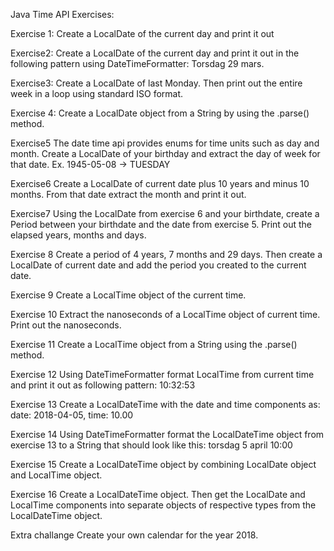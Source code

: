 Java Time API Exercises:

Exercise 1:
Create a LocalDate of the current day and print it out

Exercise2:
Create a LocalDate of the current day and print it out in the following pattern using DateTimeFormatter: Torsdag 29 mars.

Exercise3:
Create a LocalDate of last Monday. Then print out the entire week in a loop using standard ISO
format.

Exercise 4:
Create a LocalDate object from a String by using the .parse() method.

Exercise5
The date time api provides enums for time units such as day and month. Create a LocalDate of your birthday and extract the day of week for that date. Ex. 1945-05-08 -> TUESDAY

Exercise6
Create a LocalDate of current date plus 10 years and minus 10 months. From that date extract the month and print it out.

Exercise7
Using the LocalDate from exercise 6 and your birthdate, create a Period between your birthdate and the date from exercise 5. Print out the elapsed years, months and days.

Exercise 8
Create a period of 4 years, 7 months and 29 days. Then create a LocalDate of current date and add the period you created to the current date.

Exercise 9
Create a LocalTime object of the current time.

Exercise 10
Extract the nanoseconds of a LocalTime object of current time. Print out the nanoseconds.

Exercise 11
Create a LocalTime object from a String using the .parse() method.

Exercise 12
Using DateTimeFormatter format LocalTime from current time and print it out as following pattern: 10:32:53

Exercise 13
Create a LocalDateTime with the date and time components as: date: 2018-04-05, time: 10.00

Exercise 14
Using DateTimeFormatter format the LocalDateTime object from exercise 13 to a String that should look like this: torsdag 5 april 10:00

Exercise 15
Create a LocalDateTime object by combining LocalDate object and LocalTime object.

Exercise 16
Create a LocalDateTime object. Then get the LocalDate and LocalTime components into separate objects of respective types from the LocalDateTime object.

Extra challange
Create your own calendar for the year 2018.
